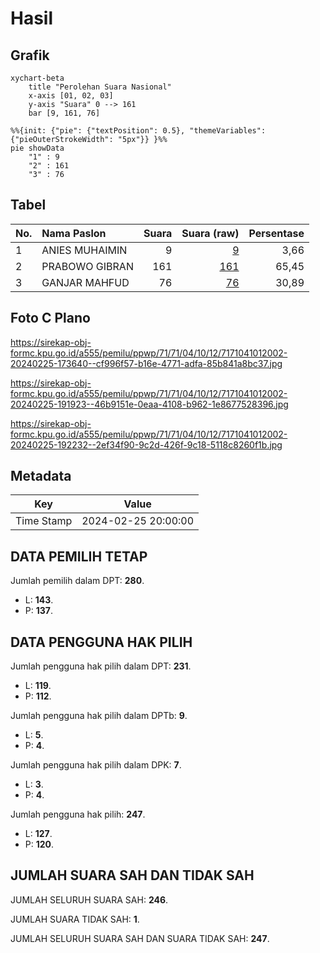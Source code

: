 # Hasil

## Grafik

```mermaid
xychart-beta
    title "Perolehan Suara Nasional"
    x-axis [01, 02, 03]
    y-axis "Suara" 0 --> 161
    bar [9, 161, 76]
```

```mermaid
%%{init: {"pie": {"textPosition": 0.5}, "themeVariables": {"pieOuterStrokeWidth": "5px"}} }%%
pie showData
    "1" : 9
    "2" : 161
    "3" : 76
```

## Tabel

| No. | Nama Paslon    | Suara | Suara (raw) | Persentase |
|:--- |:-------------- | -----:| -----------:| ----------:|
| 1   | ANIES MUHAIMIN | 9     | [9][p-1]    | 3,66       |
| 2   | PRABOWO GIBRAN | 161   | [161][p-2]  | 65,45      |
| 3   | GANJAR MAHFUD  | 76    | [76][p-3]   | 30,89      |


[p-1]: https://github.com/gigit-pemilu/pemilu-2024/blob/main/pilpres/hitung-suara/sub/71-sulawesi-utara/sub/71-kota-manado/sub/04-wenang/sub/1012-bumi-beringin/sub/002-tps/sub/paslon-1.txt
[p-2]: https://github.com/gigit-pemilu/pemilu-2024/blob/main/pilpres/hitung-suara/sub/71-sulawesi-utara/sub/71-kota-manado/sub/04-wenang/sub/1012-bumi-beringin/sub/002-tps/sub/paslon-2.txt
[p-3]: https://github.com/gigit-pemilu/pemilu-2024/blob/main/pilpres/hitung-suara/sub/71-sulawesi-utara/sub/71-kota-manado/sub/04-wenang/sub/1012-bumi-beringin/sub/002-tps/sub/paslon-3.txt

## Foto C Plano

https://sirekap-obj-formc.kpu.go.id/a555/pemilu/ppwp/71/71/04/10/12/7171041012002-20240225-173640--cf996f57-b16e-4771-adfa-85b841a8bc37.jpg

https://sirekap-obj-formc.kpu.go.id/a555/pemilu/ppwp/71/71/04/10/12/7171041012002-20240225-191923--46b9151e-0eaa-4108-b962-1e8677528396.jpg

https://sirekap-obj-formc.kpu.go.id/a555/pemilu/ppwp/71/71/04/10/12/7171041012002-20240225-192232--2ef34f90-9c2d-426f-9c18-5118c8260f1b.jpg


## Metadata

| Key        | Value               |
| ---------- | ------------------- |
| Time Stamp | 2024-02-25 20:00:00 |


## DATA PEMILIH TETAP

Jumlah pemilih dalam DPT: **280**.
 * L: **143**.
 * P: **137**.

## DATA PENGGUNA HAK PILIH

Jumlah pengguna hak pilih dalam DPT: **231**.
 * L: **119**.
 * P: **112**.

Jumlah pengguna hak pilih dalam DPTb: **9**.
 * L: **5**.
 * P: **4**.

Jumlah pengguna hak pilih dalam DPK: **7**.
 * L: **3**.
 * P: **4**.

Jumlah pengguna hak pilih: **247**.
 * L: **127**.
 * P: **120**.

## JUMLAH SUARA SAH DAN TIDAK SAH

JUMLAH SELURUH SUARA SAH: **246**.

JUMLAH SUARA TIDAK SAH: **1**.

JUMLAH SELURUH SUARA SAH DAN SUARA TIDAK SAH: **247**.


